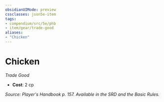 ```yaml
---
obsidianUIMode: preview
cssclasses: json5e-item
tags:
- compendium/src/5e/phb
- item/gear/trade-good
aliases: 
- "Chicken"
---
```

# Chicken
*Trade Good*  

- **Cost**: 2 cp

*Source: Player's Handbook p. 157. Available in the SRD and the Basic Rules.*
